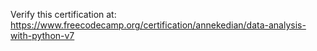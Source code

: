 Verify this certification at: 
https://www.freecodecamp.org/certification/annekedian/data-analysis-with-python-v7
